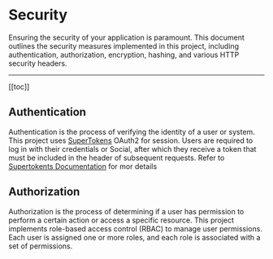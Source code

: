 # Security

Ensuring the security of your application is paramount. This document outlines the security measures implemented in this project, including authentication, authorization, encryption, hashing, and various HTTP security headers.

---

[[toc]]

## Authentication

Authentication is the process of verifying the identity of a user or system. This project uses [SuperTokens](https://supertokens.com/) OAuth2 for session. Users are required to log in with their credentials or Social, after which they receive a token that must be included in the header of subsequent requests.
Refer to [Supertokents Documentation](https://supertokens.com/docs/guides) for mor details

## Authorization

Authorization is the process of determining if a user has permission to perform a certain action or access a specific resource. This project implements role-based access control (RBAC) to manage user permissions. Each user is assigned one or more roles, and each role is associated with a set of permissions.